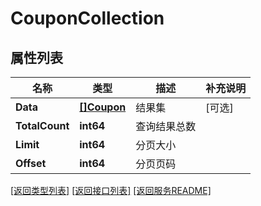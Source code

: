 # CouponCollection

## 属性列表

名称 | 类型 | 描述 | 补充说明
------------ | ------------- | ------------- | -------------
**Data** | [**[]Coupon**](Coupon.md) | 结果集 | [可选] 
**TotalCount** | **int64** | 查询结果总数 | 
**Limit** | **int64** | 分页大小 | 
**Offset** | **int64** | 分页页码 | 

[\[返回类型列表\]](README.md#类型列表)
[\[返回接口列表\]](README.md#接口列表)
[\[返回服务README\]](README.md)


